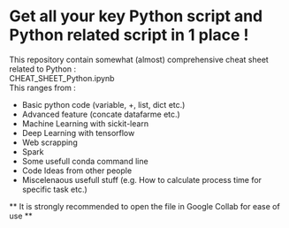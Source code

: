 # Get all your key Python script and Python related script in 1 place !


This repository contain somewhat (almost) comprehensive cheat sheet related to Python :\
CHEAT_SHEET_Python.ipynb\
This ranges from :
* Basic python code (variable, +, list, dict etc.)
* Advanced feature (concate datafarme etc.)
* Machine Learning with sickit-learn
* Deep Learning with tensorflow
* Web scrapping
* Spark
* Some usefull conda command line
* Code Ideas from other people
* Miscelenaous usefull stuff (e.g. How to calculate process time for specific task etc.)

** It is strongly recommended to open the file in Google Collab for ease of use **
